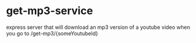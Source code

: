 # get-mp3-service

express server that will download an mp3 version of a youtube video when you go to /get-mp3/{someYoutubeId}
